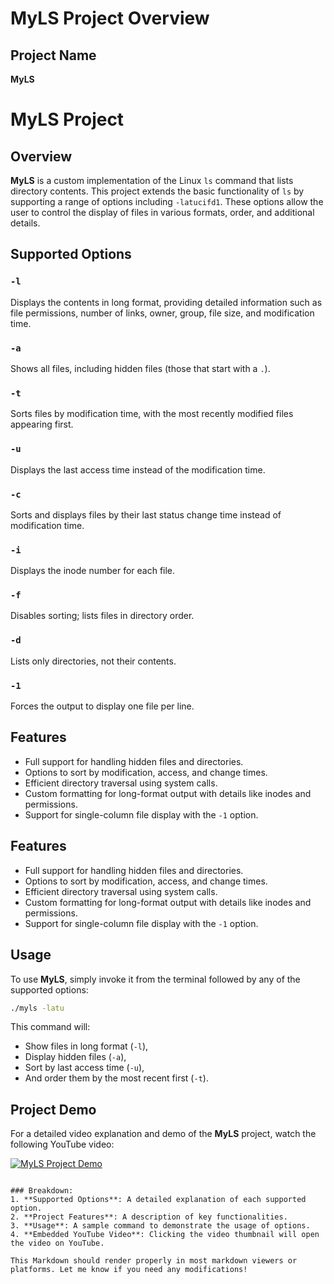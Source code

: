 # MyLS Project Overview

## Project Name
**MyLS**
# MyLS Project

## Overview
**MyLS** is a custom implementation of the Linux `ls` command that lists directory contents. This project extends the basic functionality of `ls` by supporting a range of options including `-latucifd1`. These options allow the user to control the display of files in various formats, order, and additional details.

## Supported Options

### `-l`
Displays the contents in long format, providing detailed information such as file permissions, number of links, owner, group, file size, and modification time.

### `-a`
Shows all files, including hidden files (those that start with a `.`).

### `-t`
Sorts files by modification time, with the most recently modified files appearing first.

### `-u`
Displays the last access time instead of the modification time.

### `-c`
Sorts and displays files by their last status change time instead of modification time.

### `-i`
Displays the inode number for each file.

### `-f`
Disables sorting; lists files in directory order.

### `-d`
Lists only directories, not their contents.

### `-1`
Forces the output to display one file per line.

## Features
- Full support for handling hidden files and directories.
- Options to sort by modification, access, and change times.
- Efficient directory traversal using system calls.
- Custom formatting for long-format output with details like inodes and permissions.
- Support for single-column file display with the `-1` option.

## Features
- Full support for handling hidden files and directories.
- Options to sort by modification, access, and change times.
- Efficient directory traversal using system calls.
- Custom formatting for long-format output with details like inodes and permissions.
- Support for single-column file display with the `-1` option.

## Usage
To use **MyLS**, simply invoke it from the terminal followed by any of the supported options:

```bash
./myls -latu
```

This command will:
- Show files in long format (`-l`),
- Display hidden files (`-a`),
- Sort by last access time (`-u`),
- And order them by the most recent first (`-t`).

## Project Demo
For a detailed video explanation and demo of the **MyLS** project, watch the following YouTube video:

[![MyLS Project Demo](https://img.youtube.com/vi/DbQ2LE1ykxo/0.jpg)](https://youtu.be/DbQ2LE1ykxo?si=95Gl7z3YxIoJRpgV)
```

### Breakdown:
1. **Supported Options**: A detailed explanation of each supported option.
2. **Project Features**: A description of key functionalities.
3. **Usage**: A sample command to demonstrate the usage of options.
4. **Embedded YouTube Video**: Clicking the video thumbnail will open the video on YouTube.

This Markdown should render properly in most markdown viewers or platforms. Let me know if you need any modifications!
